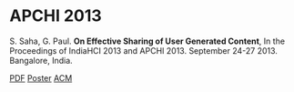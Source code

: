 # APCHI 2013
S. Saha, G. Paul. **On Effective Sharing of User Generated Content**, In the Proceedings of IndiaHCI 2013 and APCHI 2013. September 24-27 2013. Bangalore, India.

[PDF](ugc_aphci2013_CAMERA.pdf)
[Poster](ugc%20poster.pdf)
[ACM](https://dl.acm.org/citation.cfm?id=2525280)
